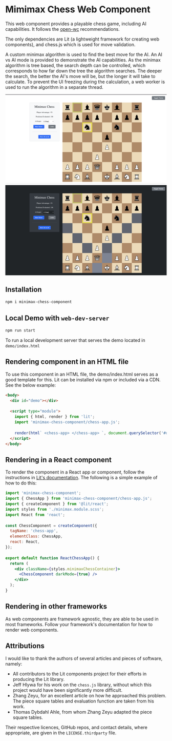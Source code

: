 # Mimimax Chess Web Component

This web component provides a playable chess game, including AI capabilities. It follows the [open-wc](https://github.com/open-wc/open-wc) recommendations.

The only dependencies are Lit (a lightweight framework for creating web components), and chess.js which is used for move validation.

A custom minimax algorithm is used to find the best move for the AI. An AI vs AI mode is provided to demonstrate the AI capabilities.
As the minimax algorithm is tree based, the search depth can be controlled, which corresponds to how far down the tree the algorithm searches. The deeper the search, the better the AI's move will be, but the longer it will take to calculate. To prevent the UI freezing during the calculation, a web worker is used to run the algorithm in a separate thread.

![minimax-chess-component](./app-screenshot-1.png)
![dark mode](./app-screenshot-2.png)

## Installation

```bash
npm i minimax-chess-component
```

## Local Demo with `web-dev-server`

```bash
npm run start
```

To run a local development server that serves the demo located in `demo/index.html`

## Rendering component in an HTML file

To use this component in an HTML file, the demo/index.html serves as a good template for this. Lit can be installed via npm or included via a CDN. See the below example:

```html
<body>
  <div id="demo"></div>

  <script type="module">
    import { html, render } from 'lit';
    import 'minimax-chess-component/chess-app.js';

    render(html` <chess-app> </chess-app> `, document.querySelector('#demo'));
  </script>
</body>
```

## Rendering in a React component

To render the component in a React app or component, follow the instructions in [Lit's documentation](https://lit.dev/docs/components/react/). The following is a simple example of how to do this:

```jsx
import 'minimax-chess-component';
import { ChessApp } from 'minimax-chess-component/chess-app.js';
import { createComponent } from '@lit/react';
import styles from './minimax.module.scss';
import React from 'react';

const ChessComponent = createComponent({
  tagName: 'chess-app',
  elementClass: ChessApp,
  react: React,
});

export default function ReactChessApp() {
  return (
    <div className={styles.minimaxChessContainer}>
      <ChessComponent darkMode={true} />
    </div>
  );
}
```

## Rendering in other frameworks

As web components are framework agnostic, they are able to be used in most frameworks. Follow your framework's documentation for how to render web components.

## Attributions

I would like to thank the authors of several articles and pieces of software, namely:

- All contributors to the Lit components project for their efforts in producing the Lit library.
- Jeff Hlywa for his work on the `chess.js` library, without which this project would have been
  significantly more difficult.
- Zhang Zeyu, for an excellent article on how he approached this problem. The piece square tables
  and evaluation function are taken from his work.
- Thomas Dybdahl Ahle, from whom Zhang Zeyu adapted the piece square tables.

Their respective licences, GitHub repos, and contact details, where appropriate, are given
in the `LICENSE.thirdparty` file.

